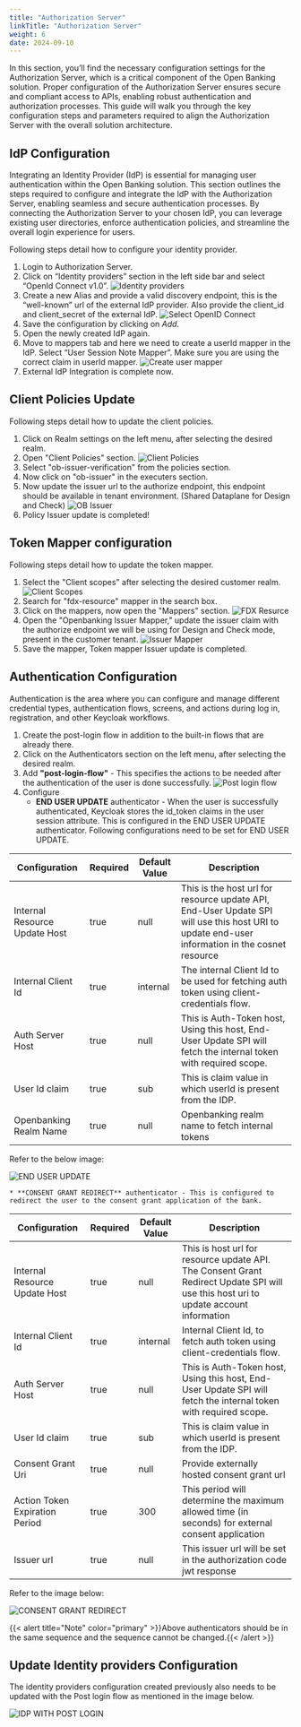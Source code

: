 ```yaml
---
title: "Authorization Server"
linkTitle: "Authorization Server"
weight: 6
date: 2024-09-10
---
```


In this section, you’ll find the necessary configuration settings for the Authorization Server, which is a critical component of the Open Banking solution. Proper configuration of the Authorization Server ensures secure and compliant access to APIs, enabling robust authentication and authorization processes. This guide will walk you through the key configuration steps and parameters required to align the Authorization Server with the overall solution architecture.

## IdP Configuration

Integrating an Identity Provider (IdP) is essential for managing user authentication within the Open Banking solution. This section outlines the steps required to configure and integrate the IdP with the Authorization Server, enabling seamless and secure authentication processes. By connecting the Authorization Server to your chosen IdP, you can leverage existing user directories, enforce authentication policies, and streamline the overall login experience for users.

Following steps detail how to configure your identity provider.

1. Login to Authorization Server.
2. Click on “Identity providers” section in the left side bar and select “OpenId Connect v1.0”.
   ![Identity providers](/Images/AS-IdPs.png)
3. Create a new Alias and provide a valid discovery endpoint, this is the “well-known” url of the external IdP provider. Also provide the client_id and client_secret of the external IdP.
   ![Select OpenID Connect](/Images/AS-Configure-IdP.png)
4. Save the configuration by clicking on *Add*.
5. Open the newly created IdP again.
6. Move to mappers tab and here we need to create a userId mapper in the IdP. Select “User Session Note Mapper”. Make sure you are using the correct claim in userId mapper.
   ![Create user mapper](/Images/AS-IdP-User-Mapper.png)
7. External IdP Integration is complete now.

## Client Policies Update

Following steps detail how to update the client policies.

1. Click on Realm settings  on the left menu, after selecting the desired realm.
2. Open "Client Policies" section.
   ![Client Policies](/Images/client-policies.png)
3. Select "ob-issuer-verification" from the policies section.
4. Now click on "ob-issuer" in the executers section.
5. Now update the issuer url to the authorize endpoint, this endpoint should be available in tenant environment. (Shared Dataplane for Design and Check)
   ![OB Issuer](/Images/ob-issuer.png)
6. Policy Issuer update is completed!

## Token Mapper configuration

Following steps detail how to update the token mapper.

1. Select the "Client scopes" after selecting the desired customer realm.
![Client Scopes](/Images/client-scopes.png)
2. Search for "fdx-resource" mapper in the search box.
3. Click on the mappers, now open the "Mappers" section.
![FDX Resurce ](/Images/fdx-resource.png)
4. Open the "Openbanking Issuer Mapper," update the issuer claim with the authorize endpoint we will be using for Design and Check mode, present in the customer tenant.
![Issuer Mapper ](/Images/mapper.png)
5. Save the mapper, Token mapper Issuer update is completed.

## Authentication Configuration

Authentication is the area where you can configure and manage different credential types, authentication flows, screens, and actions during log in, registration, and other Keycloak workflows.

1. Create the post-login flow in addition to the built-in flows that are already there.
2. Click on the Authenticators section on the left menu, after selecting the desired realm.
3. Add **"post-login-flow"** - This specifies the actions to be needed after the authentication of the user is done successfully.
   ![Post login flow](/Images/post-login-flow.png)
4. Configure
    * **END USER UPDATE** authenticator - When the user is successfully authenticated, Keycloak stores the id_token claims in the user session attribute. This is configured in the END USER UPDATE authenticator. Following configurations need to be set for END USER UPDATE.

| Configuration                 | Required | Default Value | Description                                                                                                                                    |
| ------------------------------|----------|---------------|------------------------------------------------------------------------------------------------------------------------------------------------|
| Internal Resource Update Host | true     | null          | This is the host url for resource update API, End-User Update SPI will use this host URI to update end-user information in the cosnet resource |
| Internal Client Id            | true     | internal      | The internal Client Id to be used for fetching auth token using client-credentials flow.                                                       |
| Auth Server Host              | true     | null          | This is Auth-Token host, Using this host, End-User Update SPI will fetch the internal token with required scope.                               |
| User Id claim                 | true     | sub           | This is claim value in which userId is present from the IDP.                                                                                   |
| Openbanking Realm Name        | true     | null          | Openbanking realm name to fetch internal tokens                                                                                                |

Refer to the below image:

![END USER UPDATE ](/Images/end-user-update.png)

    * **CONSENT GRANT REDIRECT** authenticator - This is configured to redirect the user to the consent grant application of the bank.

| Configuration                  | Required | Default Value | Description                                                                                                                            |
|--------------------------------|----------|---------------|----------------------------------------------------------------------------------------------------------------------------------------|
| Internal Resource Update Host  | true     | null          | This is host url for resource update API. The Consent Grant Redirect Update SPI will use this host uri to update account information   |
| Internal Client Id             | true     | internal      | Internal Client Id, to fetch auth token using client-credentials flow.                                                                 |
| Auth Server Host               | true     | null          | This is Auth-Token host, Using this host, End-User Update SPI will fetch the internal token with required scope.                       |
| User Id claim                  | true     | sub           | This is claim value in which userId is present from the IDP.                                                                           |
| Consent Grant Uri              | true     | null          | Provide externally hosted consent grant url                                                                                            |
| Action Token Expiration Period | true     | 300           | This period will determine the maximum allowed time (in seconds) for external consent application                                      |
| Issuer url                     | true     | null          | This issuer url will be set in the authorization code jwt response                                                                     |

Refer to the image below:

![CONSENT GRANT REDIRECT](/Images/consent-grant-redirect.png)

{{< alert title="Note" color="primary" >}}Above authenticators should be in the same sequence and the sequence cannot be changed.{{< /alert >}}

## Update Identity providers Configuration

The identity providers configuration created previously also needs to be updated with the Post login flow as mentioned in the image below.

![IDP WITH POST LOGIN](/Images/post-login-identity-provider.png)
